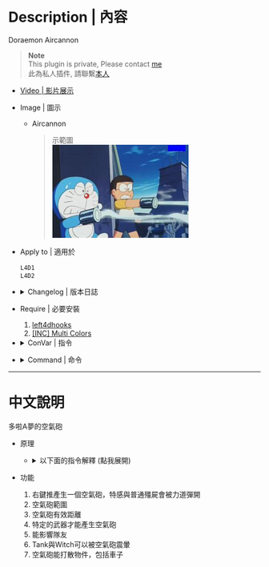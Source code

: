 # Description | 內容
Doraemon Aircannon

> __Note__ <br/>
This plugin is private, Please contact [me](https://github.com/fbef0102/Game-Private_Plugin#私人插件列表-private-plugins-list)<br/>
此為私人插件, 請聯繫[本人](https://github.com/fbef0102/Game-Private_Plugin#私人插件列表-private-plugins-list)

* [Video | 影片展示](https://youtu.be/HQgxXpngBxI)

* Image | 圖示
	* Aircannon
        > 示範圖
        <br/>![l4d_gun_blastpushback_1](image/l4d_gun_blastpushback_1.jpg)

* Apply to | 適用於
    ```
    L4D1
    L4D2
    ```

* <details><summary>Changelog | 版本日誌</summary>

    * v1.0
	    * Initial Release
</details>

* Require | 必要安裝
	1. [left4dhooks](https://forums.alliedmods.net/showthread.php?t=321696)
	2. [[INC] Multi Colors](https://github.com/fbef0102/L4D1_2-Plugins/releases/tag/Multi-Colors)

* <details><summary>ConVar | 指令</summary>

    * cfg/sourcemod/l4d_gun_blastpushback.cfg
        ```php
        // 0=Plugin off, 1=Plugin on.
        l4d_gun_blastpushback_allow "1"

        // Changes how message displays. (0: Disable, 1:In chat, 2: In Hint Box, 3: In center text)
        l4d_gun_blastpushback_announce_type "2"

        // How much damage the Doraemon Aircannon does when fired.
        l4d_gun_blastpushback_damage "30"

        // How much damage the Doraemon Aircannon does when fired. (friendly fire)
        l4d_gun_blastpushback_damage_ff "1"

        // Doraemon Aircannon steam particle effect time. (0=Disable)
        l4d_gun_blastpushback_effect_time "0.5"

        // Turn on the plugin in these game modes, separate by commas (no spaces). (Empty = all).
        l4d_gun_blastpushback_modes ""

        // Turn off the plugin in these game modes, separate by commas (no spaces). (Empty = none).
        l4d_gun_blastpushback_modes_off ""

        // Turn on the plugin in these game modes. 0=All, 1=Coop, 2=Survival, 4=Versus, 8=Scavenge. Add numbers together.
        l4d_gun_blastpushback_modes_tog "0"

        // When hit by the Doraemon Aircannon, push players/infected by this much force.
        l4d_gun_blastpushback_push "400"

        // How long after using the Doraemon Aircannon before it can be used again.
        l4d_gun_blastpushback_push_time "0.5"

        // Doraemon Aircannon explosion radius override.
        l4d_gun_blastpushback_radius "150"

        // How far the Doraemon Aircannon can affect entities.
        l4d_gun_blastpushback_range "800"

        // If 1, Doraemon Aircannon can affect survivors.
        l4d_gun_blastpushback_survivor "1"

        // (L4D2) Empty string to allow all. Allow these weapon IDs being used in this plugin, separate by commas (no spaces). See plugin source code for more details.
        l4d_gun_blastpushback_weapon "14,21,32,33"

        // (L4D1) Empty string to allow all. Allow these weapon IDs being used in this plugin, separate by commas (no spaces). See plugin source code for more details.
        l4d_gun_blastpushback_weapon "6,12,13"
        ```
</details>

* <details><summary>Command | 命令</summary>
   
    None
</details>

- - - -
# 中文說明
多啦A夢的空氣砲

* 原理
    * <details><summary>以下面的指令解釋 (點我展開)</summary>

        > 效果: 拿出近戰武器，按下右鍵推產生一個空氣砲，在800公尺範圍內擊中準心指向的目標，並在目標150公尺周圍內產生影響，所有物件受到衝擊30點傷害，特感會被力道彈開、Witch會被震暈、普通殭屍會被震暈
        ```php
        // (L4D2) Empty string to allow all. Allow these weapon IDs being used in this plugin, separate by commas (no spaces). See plugin source code for more details. 
        l4d_gun_blastpushback_weapon "21"

        // How far the Doraemon Aircannon can affect entities.
        l4d_gun_blastpushback_range "800"

        // Doraemon Aircannon explosion radius override.
        l4d_gun_blastpushback_radius "150"

        // How much damage the Doraemon Aircannon does when fired.
        l4d_gun_blastpushback_damage "30"
        ```
    </details>

* 功能
    1. 右鍵推產生一個空氣砲，特感與普通殭屍會被力道彈開
    2. 空氣砲範圍
    3. 空氣砲有效距離
    3. 特定的武器才能產生空氣砲
    4. 能影響隊友
    5. Tank與Witch可以被空氣砲震暈
    6. 空氣砲能打散物件，包括車子
